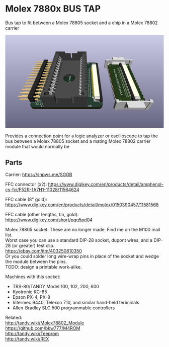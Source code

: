 # Molex 7880x BUS TAP
Bus tap to fit between a Molex 78805 socket and a chip in a Molex 78802 carrier

![](Molex_7880x_28_BUS_TAP.jpg)

Provides a connection point for a logic analyzer or oscilloscope to tap the bus between a Molex 78805 socket and a mating Molex 78802 carrier module that would normally be 

## Parts

Carrier: https://shpws.me/SGGB

FFC connector (x2): https://www.digikey.com/en/products/detail/amphenol-cs-fci/F52R-1A7H1-11028/11564624

FFC cable (8" gold): https://www.digikey.com/en/products/detail/molex/0150390457/11581568

FFC cable (other lengths, tin, gold): https://www.digikey.com/short/pqq5pd04

Molex 78805 socket: These are no longer made. Find me on the M100 mail list.  
Worst case you can use a standard DIP-28 socket, dupont wires, and a DIP-28 (or greater) test clip.  
https://ebay.com/itm/403250810350  
Or you could solder long wire-wrap pins in place of the socket and wedge the module between the pins.  
TODO: design a printable work-alike.


Machines with this socket:  
* TRS-80/TANDY Model 100, 102, 200, 600
* Kyotronic KC-85
* Epson PX-4, PX-8
* Intermec 9440, Telexon 710, and similar hand-held teriminals
* Allen-Bradley SLC 500 programmable controllers

Related:  
http://tandy.wiki/Molex78802_Module  
https://github.com/bkw777/M4ROM  
http://tandy.wiki/Teeprom  
http://tandy.wiki/REX  
